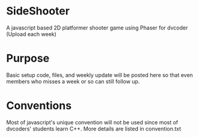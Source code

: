 # SideShooter
A javascript based 2D platformer shooter game using Phaser for dvcoder (Upload each week)

# Purpose
Basic setup code, files, and weekly update will be posted here so that even members who misses a week or so can still follow up.

# Conventions
Most of javascript's unique convention will not be used since most of dvcoders' students learn C++. More details are listed in convention.txt

